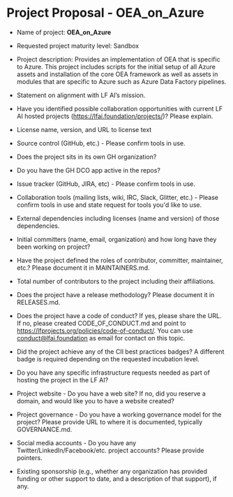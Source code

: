 # Project Proposal - OEA_on_Azure

* Name of project: **OEA_on_Azure**

* Requested project maturity level: Sandbox

* Project description: Provides an implementation of OEA that is specific to Azure. This project includes scripts for the initial setup of all Azure assets and installation of the core OEA framework as well as assets in modules that are specific to Azure such as Azure Data Factory pipelines.

* Statement on alignment with LF AI’s mission. 

* Have you identified possible collaboration opportunities with current LF AI hosted projects (https://lfai.foundation/projects/)? Please explain. 

* License name, version, and URL to license text 

* Source control (GitHub, etc.) - Please confirm tools in use. 

* Does the project sits in its own GH organization?

* Do you have the GH DCO app active in the repos? 

* Issue tracker (GitHub, JIRA, etc) - Please confirm tools in use.

* Collaboration tools (mailing lists, wiki, IRC, Slack, Glitter, etc.) - Please confirm tools in use and state request for tools you'd like to use.

* External dependencies including licenses (name and version) of those dependencies.

* Initial committers (name, email, organization) and how long have they been working on project?

* Have the project defined the roles of contributor, committer, maintainer, etc.? Please document it in MAINTAINERS.md.

* Total number of contributors to the project including their affiliations.

* Does the project have a release methodology? Please document it in RELEASES.md. 

* Does the project have a code of conduct? If yes, please share the URL. If no, please created CODE_OF_CONDUCT.md and point to https://lfprojects.org/policies/code-of-conduct/. You can use conduct@lfai.foundation as email for contact on this topic.

* Did the project achieve any of the CII best practices badges? A different badge is required depending on the requested incubation level. 

* Do you have any specific infrastructure requests needed as part of hosting the project in the LF AI?

* Project website - Do you have a web site? If no, did you reserve a domain, and would like you to have a website created? 

* Project governance - Do you have a working governance model for the project? Please provide URL to where it is documented, typically GOVERNANCE.md.

* Social media accounts - Do you have any Twitter/LinkedIn/Facebook/etc. project accounts? Please provide pointers. 

* Existing sponsorship (e.g., whether any organization has provided funding or other support to date, and a description of that support), if any.
